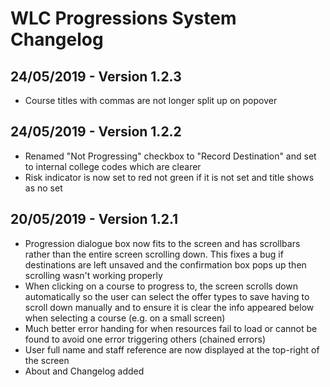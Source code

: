# WLC Progressions System Changelog

## 24/05/2019 - Version 1.2.3
* Course titles with commas are not longer split up on popover

## 24/05/2019 - Version 1.2.2
* Renamed "Not Progressing" checkbox to "Record Destination" and set to internal college codes which are clearer
* Risk indicator is now set to red not green if it is not set and title shows as no set

## 20/05/2019 - Version 1.2.1

* Progression dialogue box now fits to the screen and has scrollbars rather than the entire screen scrolling down. This fixes a bug if destinations are left unsaved and the confirmation box pops up then scrolling wasn't working properly
* When clicking on a course to progress to, the screen scrolls down automatically so the user can select the offer types to save having to scroll down manually and to ensure it is clear the info appeared below when selecting a course (e.g. on a small screen)
* Much better error handing for when resources fail to load or cannot be found to avoid one error triggering others (chained errors)
* User full name and staff reference are now displayed at the top-right of the screen
* About and Changelog added